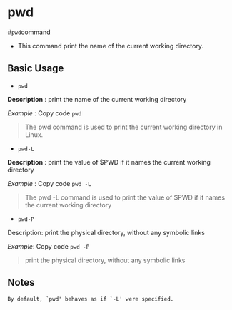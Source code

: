 # pwd


#`pwd`command

- This command print the name of the current working directory.

## Basic Usage



* `pwd`

**Description** : print the name of the current working directory

_Example_ :
Copy code `pwd` 

>The pwd command is used to print the current working directory in Linux.

* `pwd-L`

**Description** : print the value of $PWD if it names the current working directory

_Example_ :
Copy code `pwd -L`

 
>The pwd -L command is used to print the value of $PWD if it names the current working directory


* `pwd-P`

Description: print the physical directory, without any symbolic links


_Example_:
Copy code `pwd -P` 
>print the physical directory, without any symbolic links

## Notes 

    By default, `pwd' behaves as if `-L' were specified.
    
    
